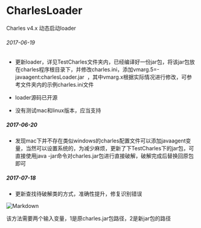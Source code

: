 # CharlesLoader
Charles v4.x 动态启动loader

###### 2017-06-19
* 更新loader，详见TestCharles文件夹内，已经编译好一份jar包，将该jar包放在charles程序根目录下，并修改charles.ini，添加vmarg.5=-javaagent:charlesLoader.jar  ，其中vmarg.x根据实际情况进行修改，可参考文件夹内的示例charles.ini文件

* loader源码已开源

* 没有测试mac和linux版本，应当支持

##### 2017-06-20
* 发现mac下并不存在类似windows的charles配置文件可以添加javaagent变量，当然可以设置系统的，为减少麻烦，更新了下TestCharles下的jar包，可直接使用java -jar命令对charles.jar包进行直接破解，破解完成后替换回原包即可

##### 2017-07-18
* 更新查找待破解类的方式，准确性提升，修复识别错误

![Markdown](http://i1.buimg.com/1949/1738a2ef10c8a0d9.png)

该方法需要两个输入变量，1是原charles.jar包路径，2是新jar包的路径
